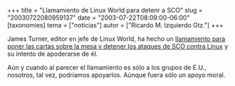 +++
title = "Llamamiento de Linux World para detenr a SCO"
slug = "20030722080959137"
date = "2003-07-22T08:09:00-06:00"
[taxonomies]
tema = ["noticias"]
autor = ["Ricardo M. Izquierdo Gtz."]
+++

James Turner, editor en jefe de Linux World, ha hecho un [llamamiento
para poner las cartas sobre la mesa y detener los ataques de SCO contra
Linux](http://www.linuxworld.com/story/33847.htm) y su intento de
apoderarse de él.

Aún y cuando al parecer el llamamiento es sólo a los grupos de E.U.,
nosotros, tal vez, podríamos apoyarlos. Aúnque fuera sólo un apoyo
moral.


